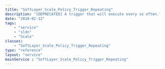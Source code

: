```yaml
---
title: "SoftLayer_Scale_Policy_Trigger_Repeating"
description: "[DEPRECATED] A trigger that will execute every so often."
date: "2018-02-12"
tags:
    - "service"
    - "sldn"
    - "Scale"
classes:
    - "SoftLayer_Scale_Policy_Trigger_Repeating"
type: "reference"
layout: "service"
mainService : "SoftLayer_Scale_Policy_Trigger_Repeating"
---
```


